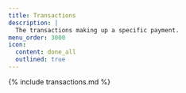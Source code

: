 ```yaml
---
title: Transactions
description: |
  The transactions making up a specific payment.
menu_order: 3000
icon:
  content: done_all
  outlined: true
---
```


{% include transactions.md %}
